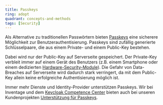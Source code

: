 ```yaml
---
title: Passkeys
ring: adopt
quadrant: concepts-and-methods
tags: [Security]
---
```


Als Alternative zu traditionellen Passwörtern bieten [Passkeys][passkeys] eine sicherere Möglichkeit zur Benutzerauthentisierung. Passkeys sind zufällig generierte Schlüsselpaare, die aus einem Private- und einem Public-Key bestehen.

Dabei wird nur der Public-Key auf Serverseite gespeichert. Der Private-Key verbleit immer auf einem Gerät des Benutzers
(z.B. einem Smartphone oder einem dedizierten [Hardware-Security-Module][hardware-security-module]). Die Gefahr von Data-Breaches auf Serverseite wird dadurch stark verringert, da mit dem Public-Key allein keine erfolgreiche Authentisierung möglich ist.

Immer mehr Dienste und Identity-Provider unterstützen Passkeys. Wir bei Inventage und dem [Keycloak Competence
Center][keycloak-competence-center] bieten auch bei unseren Kundenprojekten [Unterstützung für Passkeys][keycloak-competence-center-passkeys].

[passkeys]: https://passkeys.dev/
[hardware-security-module]: https://de.wikipedia.org/wiki/Hardware-Sicherheitsmodul
[keycloak-competence-center]: https://keycloak.ch
[keycloak-competence-center-passkeys]: https://passkey.keycloak.ch
